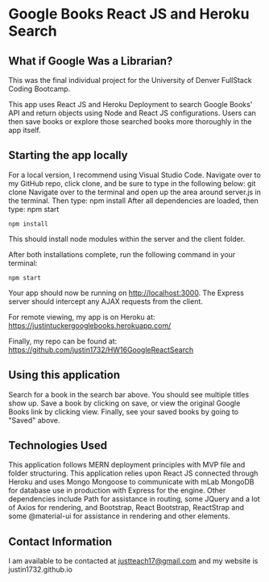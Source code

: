 # Google Books React JS and Heroku Search

## What if Google Was a Librarian?

This was the final individual project for the University of Denver FullStack Coding Bootcamp.

This app uses React JS and Heroku Deployment to search Google Books' API and return objects using Node and React JS configurations. Users can then save books or explore those searched books more thoroughly in the app itself.

## Starting the app locally

For a local version, I recommend using Visual Studio Code. Navigate over to my GitHub repo, click clone, and be sure to type in the following below:
git clone
Navigate over to the terminal and open up the area around server.js in the terminal. Then type:
npm install
After all dependencies are loaded, then type:
npm start

```
npm install
```

This should install node modules within the server and the client folder.

After both installations complete, run the following command in your terminal:

```
npm start
```

Your app should now be running on <http://localhost:3000>. The Express server should intercept any AJAX requests from the client.

For remote viewing, my app is on Heroku at:
https://justintuckergooglebooks.herokuapp.com/

Finally, my repo can be found at:
https://github.com/justin1732/HW16GoogleReactSearch

## Using this application

Search for a book in the search bar above. You should see multiple titles show up. Save a book by clicking on save, or view the original Google Books link by clicking view. Finally, see your saved books by going to "Saved" above.

## Technologies Used

This application follows MERN deployment principles with MVP file and folder structuring. This application relies upon React JS connected through Heroku and uses Mongo Mongoose to communicate with mLab MongoDB for database use in production with Express for the engine. Other dependencies include Path for assistance in routing, some JQuery and a lot of Axios for rendering, and Bootstrap, React Bootstrap, ReactStrap and some @material-ui for assistance in rendering and other elements.

## Contact Information
I am available to be contacted at justteach17@gmail.com and my website is justin1732.github.io 


